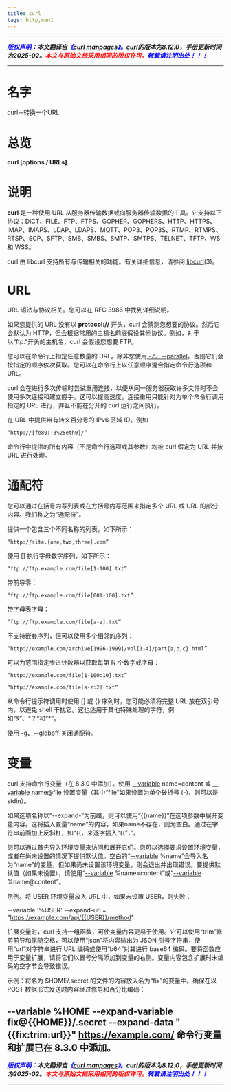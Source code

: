 ```yaml
---
title: curl
tags: http,man1
---
```


------

***<font color=blue>版权声明：</font>本文翻译自<font color=blue>《[curl manpages](https://curl.se/docs/manpage.html)》。</font>curl的版本为8.12.0，手册更新时间为2025-02。<font color=red>本文与原始文档采用相同的版权许可。</font><font color=blue>转载请注明出处！！！</font>***

------

# 名字

curl--转换一个URL

# 总览

**curl \[options / URLs]**

# 说明

**curl** 是一种使用 URL 从服务器传输数据或向服务器传输数据的工具。它支持以下协议：DICT、FILE、FTP、FTPS、GOPHER、GOPHERS、HTTP、HTTPS、IMAP、IMAPS、LDAP、LDAPS、MQTT、POP3、POP3S、RTMP、RTMPS、RTSP、SCP、SFTP、SMB、SMBS、SMTP、SMTPS、TELNET、TFTP、WS 和 WSS。

curl 由 libcurl 支持所有与传输相关的功能。有关详细信息，请参阅 <u>libcurl</u>(3)。

# URL

URL 语法与协议相关。您可以在 RFC 3986 中找到详细说明。

如果您提供的 URL 没有以 **protocol://** 开头，curl 会猜测您想要的协议。然后它会默认为 HTTP，但会根据常用的主机名前缀假设其他协议。例如，对于以“ftp.”开头的主机名，curl 会假设您想要 FTP。

您可以在命令行上指定任意数量的 URL。除非您使用<u> -Z、--parallel</u>，否则它们会按指定的顺序依次获取。您可以在命令行上以任意顺序混合指定命令行选项和 URL。

curl 会在进行多次传输时尝试重用连接，以便从同一服务器获取许多文件时不会使用多次连接和建立握手。这可以提高速度。连接重用只能针对为单个命令行调用指定的 URL 进行，并且不能在分开的 curl 运行之间执行。

在 URL 中提供带有转义百分号的 IPv6 区域 ID。例如
```
“http://[fe80::3%25eth0]/”
```
命令行中提供的所有内容（不是命令行选项或其参数）均被 curl 假定为 URL 并按 URL 进行处理。

# 通配符
您可以通过在括号内写列表或在方括号内写范围来指定多个 URL 或 URL 的部分内容。我们称之为“通配符”。

提供一个包含三个不同名称的列表，如下所示：
```
“http://site.{one,two,three}.com”
```
使用 \[] 执行字母数字序列，如下所示：
```
“ftp://ftp.example.com/file[1-100].txt”
```
带前导零：
```
“ftp://ftp.example.com/file[001-100].txt”
```
带字母表字母：
```
“ftp://ftp.example.com/file[a-z].txt”
```
不支持嵌套序列，但可以使用多个相邻的序列：
```
“http://example.com/archive[1996-1999]/vol[1-4]/part{a,b,c}.html”
```
可以为范围指定步进计数器以获取每第 N 个数字或字母：
```
“http://example.com/file[1-100:10].txt”

“http://example.com/file[a-z:2].txt”
```

从命令行提示符调用时使用 \[] 或 \{} 序列时，您可能必须将完整 URL 放在双引号内，以避免 shell 干扰它。这也适用于其他特殊处理的字符，例如“&”、“？”和“\*”。

使用 <u>-g、--globoff</u> 关闭通配符。

# 变量

curl 支持命令行变量（在 8.3.0 中添加）。使用 <u>--variable</u> name=content 或 <u>--variable </u>name@file 设置变量（其中“file”如果设置为单个破折号 (-)，则可以是 stdin）。

如果选项名称以“--expand-”为前缀，则可以使用“{{name}}”在选项参数中展开变量内容。这将插入变量“name”的内容，如果name不存在，则为空白。通过在字符串前面加上反斜杠，如“\{{，来逐字插入“{{”，”。

您可以通过首先导入环境变量来访问和展开它们。您可以选择要求设置环境变量，或者在尚未设置的情况下提供默认值。空白的“<u>--variable</u> %name”会导入名为“name”的变量，但如果尚未设置该环境变量，则会退出并出现错误。要提供默认值（如果未设置），请使用“<u>--variable</u> %name=content”或“<u>--variable</u> %name@content”。

示例。将 USER 环境变量放入 URL 中，如果未设置 USER，则失败：

--variable '%USER'
--expand-url = "https://example.com/api/{{USER}}/method"

扩展变量时，curl 支持一组函数，可使变量内容更易于使用。它可以使用“trim”修剪前导和尾随空格，可以使用“json”将内容输出为 JSON 引号字符串，使用“url”对字符串进行 URL 编码或使用“b64”对其进行 base64 编码。要将函数应用于变量扩展，请将它们以冒号分隔添加到变量的右侧。变量内容包含扩展时未编码的空字节会导致错误。

示例：将名为 $HOME/.secret 的文件的内容放入名为“fix”的变量中。确保在以 POST 数据形式发送时内容经过修剪和百分比编码：

--variable %HOME
--expand-variable fix@{{HOME}}/.secret
--expand-data "{{fix:trim:url}}"
https://example.com/
命令行变量和扩展已在 8.3.0 中添加。
------

***<font color=blue>版权声明：</font>本文翻译自<font color=blue>《[curl manpages](https://curl.se/docs/manpage.html)》。</font>curl的版本为8.12.0，手册更新时间为2025-02。<font color=red>本文与原始文档采用相同的版权许可。</font><font color=blue>转载请注明出处！！！</font>***

------